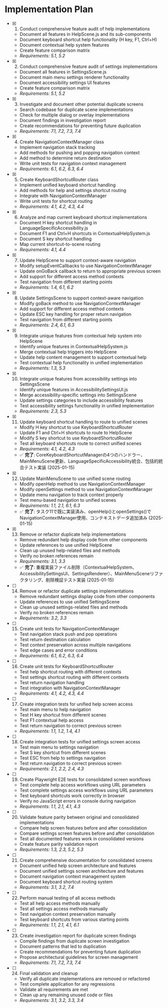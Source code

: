# Implementation Plan

- [x] 1. Conduct comprehensive feature audit of help implementations
  - Document all features in HelpScene.js and its sub-components
  - Document keyboard shortcut help functionality (H key, F1, Ctrl+H)
  - Document contextual help system features
  - Create feature comparison matrix
  - _Requirements: 5.1, 5.2_

- [x] 2. Conduct comprehensive feature audit of settings implementations
  - Document all features in SettingsScene.js
  - Document main menu settings renderer functionality
  - Document accessibility settings UI features
  - Create feature comparison matrix
  - _Requirements: 5.1, 5.2_

- [x] 3. Investigate and document other potential duplicate screens
  - Search codebase for duplicate scene implementations
  - Check for multiple dialog or overlay implementations
  - Document findings in investigation report
  - Create recommendations for preventing future duplication
  - _Requirements: 7.1, 7.2, 7.3, 7.4_

- [x] 4. Create NavigationContextManager class
  - Implement navigation stack tracking
  - Add methods for pushing and popping navigation context
  - Add method to determine return destination
  - Write unit tests for navigation context management
  - _Requirements: 6.1, 6.2, 6.3, 6.4_

- [x] 5. Create KeyboardShortcutRouter class
  - Implement unified keyboard shortcut handling
  - Add methods for help and settings shortcut routing
  - Integrate with NavigationContextManager
  - Write unit tests for shortcut routing
  - _Requirements: 4.1, 4.2, 4.3, 4.4_

- [x] 6. Analyze and map current keyboard shortcut implementations
  - Document H key shortcut handling in LanguageSpecificAccessibility.js
  - Document F1 and Ctrl+H shortcuts in ContextualHelpSystem.js
  - Document S key shortcut handling
  - Map current shortcut-to-scene routing
  - _Requirements: 4.1, 4.4_

- [x] 7. Update HelpScene to support context-aware navigation
  - Modify setupEventCallbacks to use NavigationContextManager
  - Update onGoBack callback to return to appropriate previous screen
  - Add support for different access method contexts
  - Test navigation from different starting points
  - _Requirements: 1.4, 6.1, 6.2_

- [x] 8. Update SettingsScene to support context-aware navigation
  - Modify goBack method to use NavigationContextManager
  - Add support for different access method contexts
  - Update ESC key handling for proper return navigation
  - Test navigation from different starting points
  - _Requirements: 2.4, 6.1, 6.3_

- [x] 9. Integrate unique features from contextual help system into HelpScene
  - Identify unique features in ContextualHelpSystem.js
  - Merge contextual help triggers into HelpScene
  - Update help content management to support contextual help
  - Test contextual help functionality in unified implementation
  - _Requirements: 1.3, 5.3_

- [x] 10. Integrate unique features from accessibility settings into SettingsScene
  - Identify unique features in AccessibilitySettingsUI.js
  - Merge accessibility-specific settings into SettingsScene
  - Update settings categories to include accessibility features
  - Test accessibility settings functionality in unified implementation
  - _Requirements: 2.3, 5.3_

- [x] 11. Update keyboard shortcut handling to route to unified scenes
  - Modify H key shortcut to use KeyboardShortcutRouter
  - Update F1 and Ctrl+H shortcuts to route to HelpScene
  - Modify S key shortcut to use KeyboardShortcutRouter
  - Test all keyboard shortcuts route to correct unified scenes
  - _Requirements: 4.1, 4.2, 4.3_
  - ✅ **完了**: CoreKeyboardShortcutManagerの4つのハンドラー、MainMenuScene更新、LanguageSpecificAccessibility統合、包括的統合テスト実装 (2025-01-15)

- [x] 12. Update MainMenuScene to use unified scene routing
  - Modify openHelp method to use NavigationContextManager
  - Modify openSettings method to use NavigationContextManager
  - Update menu navigation to track context properly
  - Test menu-based navigation to unified scenes
  - _Requirements: 1.1, 2.1, 6.1, 6.3_
  - ✅ **完了**: タスク11で既に実装済み、openHelp()とopenSettings()でNavigationContextManager使用、コンテキストデータ追加済み (2025-01-15)

- [x] 13. Remove or refactor duplicate help implementations
  - Remove redundant help display code from other components
  - Update references to use unified HelpScene
  - Clean up unused help-related files and methods
  - Verify no broken references remain
  - _Requirements: 3.1, 3.3_
  - ✅ **完了**: 重複実装ファイル削除（ContextualHelpSystem、AccessibilitySettingsUI、SettingsRenderer）、MainMenuSceneリファクタリング、削除検証テスト実装 (2025-01-15)

- [ ] 14. Remove or refactor duplicate settings implementations
  - Remove redundant settings display code from other components
  - Update references to use unified SettingsScene
  - Clean up unused settings-related files and methods
  - Verify no broken references remain
  - _Requirements: 3.2, 3.3_

- [ ] 15. Create unit tests for NavigationContextManager
  - Test navigation stack push and pop operations
  - Test return destination calculation
  - Test context preservation across multiple navigations
  - Test edge cases and error conditions
  - _Requirements: 6.1, 6.2, 6.3, 6.4_

- [ ] 16. Create unit tests for KeyboardShortcutRouter
  - Test help shortcut routing with different contexts
  - Test settings shortcut routing with different contexts
  - Test return navigation handling
  - Test integration with NavigationContextManager
  - _Requirements: 4.1, 4.2, 4.3, 4.4_

- [ ] 17. Create integration tests for unified help screen access
  - Test main menu to help navigation
  - Test H key shortcut from different scenes
  - Test F1 contextual help access
  - Test return navigation to correct previous screen
  - _Requirements: 1.1, 1.2, 1.4, 4.1_

- [ ] 18. Create integration tests for unified settings screen access
  - Test main menu to settings navigation
  - Test S key shortcut from different scenes
  - Test ESC from help to settings navigation
  - Test return navigation to correct previous screen
  - _Requirements: 2.1, 2.2, 2.4, 4.3_

- [ ] 19. Create Playwright E2E tests for consolidated screen workflows
  - Test complete help access workflows using URL parameters
  - Test complete settings access workflows using URL parameters
  - Test keyboard shortcuts work correctly in browser
  - Verify no JavaScript errors in console during navigation
  - _Requirements: 1.1, 2.1, 4.1, 4.3_

- [ ] 20. Validate feature parity between original and consolidated implementations
  - Compare help screen features before and after consolidation
  - Compare settings screen features before and after consolidation
  - Test all documented features work in consolidated versions
  - Create feature parity validation report
  - _Requirements: 1.3, 2.3, 5.2, 5.3_

- [ ] 21. Create comprehensive documentation for consolidated screens
  - Document unified help screen architecture and features
  - Document unified settings screen architecture and features
  - Document navigation context management system
  - Document keyboard shortcut routing system
  - _Requirements: 3.1, 3.2, 7.4_

- [ ] 22. Perform manual testing of all access methods
  - Test all help access methods manually
  - Test all settings access methods manually
  - Test navigation context preservation manually
  - Test keyboard shortcuts from various starting points
  - _Requirements: 1.1, 2.1, 4.1, 6.1_

- [ ] 23. Create investigation report for duplicate screen findings
  - Compile findings from duplicate screen investigation
  - Document patterns that led to duplication
  - Create recommendations for preventing future duplication
  - Propose architectural guidelines for screen management
  - _Requirements: 7.1, 7.2, 7.3, 7.4_

- [ ] 24. Final validation and cleanup
  - Verify all duplicate implementations are removed or refactored
  - Test complete application for any regressions
  - Validate all requirements are met
  - Clean up any remaining unused code or files
  - _Requirements: 3.1, 3.2, 3.3, 3.4_